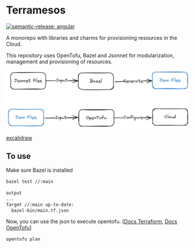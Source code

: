 # Terramesos

[![semantic-release: angular](https://img.shields.io/badge/semantic--release-angular-e10079?logo=semantic-release)](https://github.com/semantic-release/semantic-release)

A monorepo with libraries and charms for provisioning resources in the Cloud.

This repository uses OpenTofu, Bazel and Jsonnet for modularization, management and provisioning of resources.

![arch](assets/images/arch.png)

[excalidraw](https://excalidraw.com/)

## To use

Make sure Bazel is installed

```sh
bazel test //:main
```

```
output
...
Target //:main up-to-date:
  bazel-bin/main.tf.json
```

Now, you can use the json to execute opentofu. [[Docs Terraform](https://developer.hashicorp.com/terraform/language/syntax/json), [Docs OpenTofu](https://opentofu.org/docs/language/files/)]

```sh
opentofu plan
```